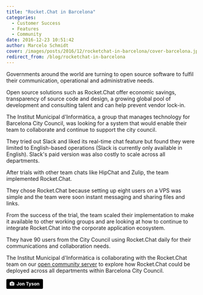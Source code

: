 ```yaml
---
title: "Rocket.Chat in Barcelona"
categories:
  - Customer Success
  - Features
  - Community
date: 2016-12-23 10:51:42
author: Marcelo Schmidt
cover: /images/posts/2016/12/rocketchat-in-barcelona/cover-barcelona.jpg
redirect_from: /blog/rocketchat-in-barcelona
---
```

Governments around the world are turning to open source software to fulfil their communication, operational and administrative needs.

Open source solutions such as Rocket.Chat offer economic savings, transparency of source code and design, a growing global pool of development and consulting talent and can help prevent vendor lock-in.

The Institut Municipal d'Informàtica, a group that manages technology for Barcelona City Council, was looking for a system that would enable their team to collaborate and continue to support the city council.

They tried out Slack and liked its real-time chat feature but found they were limited to English-based operations (Slack is currently only available in English). Slack's paid version was also costly to scale across all departments.

After trials with other team chats like HipChat and Zulip, the team implemented Rocket.Chat.

They chose Rocket.Chat because setting up eight users on a VPS was simple and the team were soon instant messaging and sharing files and links.

From the success of the trial, the team scaled their implementation to make it available to other working groups and are looking at how to continue to integrate Rocket.Chat into the corporate application ecosystem.

They have 90 users from the City Council using Rocket.Chat daily for their communications and collaboration needs.

The Institut Municipal d'Informàtica is collaborating with the Rocket.Chat team on our <a href="https://open.rocket.chat" target="_blank">open community server</a> to explore how Rocket.Chat could be deployed across all departments within Barcelona City Council.

<a style="background-color:black;color:white;text-decoration:none;padding:4px 6px;font-family:-apple-system, BlinkMacSystemFont, &quot;San Francisco&quot;, &quot;Helvetica Neue&quot;, Helvetica, Ubuntu, Roboto, Noto, &quot;Segoe UI&quot;, Arial, sans-serif;font-size:12px;font-weight:bold;line-height:1.2;display:inline-block;border-radius:3px;" href="https://unsplash.com/@jontyson?utm_medium=referral&amp;utm_campaign=photographer-credit&amp;utm_content=creditBadge" target="_blank" rel="noopener noreferrer" title="Download free do whatever you want high-resolution photos from Jon Tyson"><span style="display:inline-block;padding:2px 3px;"><svg xmlns="http://www.w3.org/2000/svg" style="height:12px;width:auto;position:relative;vertical-align:middle;top:-1px;fill:white;" viewBox="0 0 32 32"><title>unsplash-logo</title><path d="M20.8 18.1c0 2.7-2.2 4.8-4.8 4.8s-4.8-2.1-4.8-4.8c0-2.7 2.2-4.8 4.8-4.8 2.7.1 4.8 2.2 4.8 4.8zm11.2-7.4v14.9c0 2.3-1.9 4.3-4.3 4.3h-23.4c-2.4 0-4.3-1.9-4.3-4.3v-15c0-2.3 1.9-4.3 4.3-4.3h3.7l.8-2.3c.4-1.1 1.7-2 2.9-2h8.6c1.2 0 2.5.9 2.9 2l.8 2.4h3.7c2.4 0 4.3 1.9 4.3 4.3zm-8.6 7.5c0-4.1-3.3-7.5-7.5-7.5-4.1 0-7.5 3.4-7.5 7.5s3.3 7.5 7.5 7.5c4.2-.1 7.5-3.4 7.5-7.5z"></path></svg></span><span style="display:inline-block;padding:2px 3px;">Jon Tyson</span></a>
